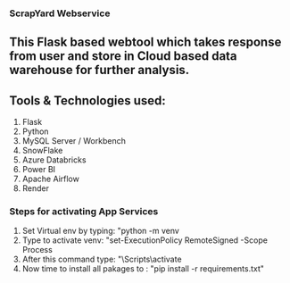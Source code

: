 ### ScrapYard Webservice ###

## This Flask based webtool which takes response from user and store in Cloud based data warehouse for further analysis.

## Tools & Technologies used:
1. Flask
2. Python
3. MySQL Server / Workbench
4. SnowFlake
5. Azure Databricks
6. Power BI 
7. Apache Airflow
8. Render

### Steps for activating App Services

1. Set Virtual env by typing: "python -m venv <your-env-name> <project folder path>
2. Type to activate venv: "set-ExecutionPolicy RemoteSigned -Scope Process
3. After this command type: "<your-env-name>\Scripts\activate
4. Now time to install all pakages to <your-env> : "pip install -r requirements.txt"
